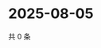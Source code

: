 # 2025-08-05

共 0 条

<!-- BEGIN ZHIHUVIDEO -->
<!-- 最后更新时间 Tue Aug 05 2025 20:25:36 GMT+0800 (China Standard Time) -->

<!-- END ZHIHUVIDEO -->
